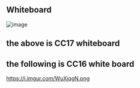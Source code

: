 ## Whiteboard 
![image](https://github.com/Abdelrahman-Sweiti/data-structures-and-algorithms/assets/102755704/d659a9c7-2f15-4d1f-982d-c7313a731cb8)

## the above is CC17 whiteboard

## the following is CC16 white board
https://i.imgur.com/WuXiqgN.png
